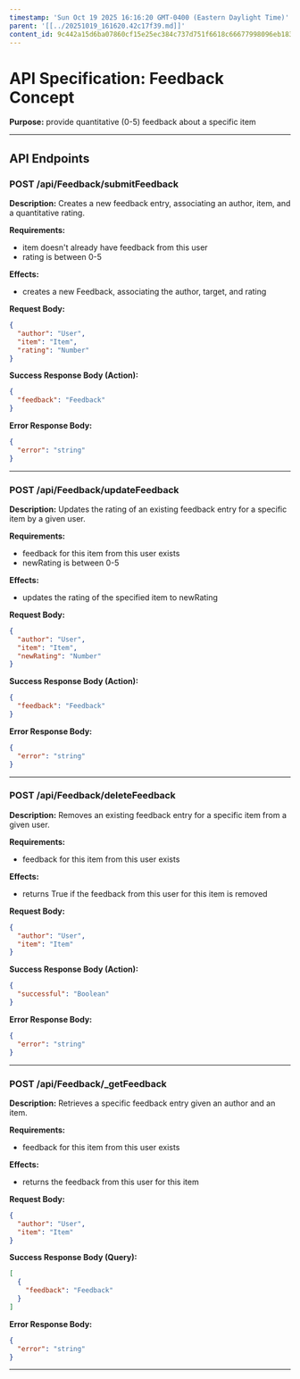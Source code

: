```yaml
---
timestamp: 'Sun Oct 19 2025 16:16:20 GMT-0400 (Eastern Daylight Time)'
parent: '[[../20251019_161620.42c17f39.md]]'
content_id: 9c442a15d6ba07860cf15e25ec384c737d751f6618c66677998096eb183d51f8
---
```


# API Specification: Feedback Concept

**Purpose:** provide quantitative (0-5) feedback about a specific item

***

## API Endpoints

### POST /api/Feedback/submitFeedback

**Description:** Creates a new feedback entry, associating an author, item, and a quantitative rating.

**Requirements:**

* item doesn't already have feedback from this user
* rating is between 0-5

**Effects:**

* creates a new Feedback, associating the author, target, and rating

**Request Body:**

```json
{
  "author": "User",
  "item": "Item",
  "rating": "Number"
}
```

**Success Response Body (Action):**

```json
{
  "feedback": "Feedback"
}
```

**Error Response Body:**

```json
{
  "error": "string"
}
```

***

### POST /api/Feedback/updateFeedback

**Description:** Updates the rating of an existing feedback entry for a specific item by a given user.

**Requirements:**

* feedback for this item from this user exists
* newRating is between 0-5

**Effects:**

* updates the rating of the specified item to newRating

**Request Body:**

```json
{
  "author": "User",
  "item": "Item",
  "newRating": "Number"
}
```

**Success Response Body (Action):**

```json
{
  "feedback": "Feedback"
}
```

**Error Response Body:**

```json
{
  "error": "string"
}
```

***

### POST /api/Feedback/deleteFeedback

**Description:** Removes an existing feedback entry for a specific item from a given user.

**Requirements:**

* feedback for this item from this user exists

**Effects:**

* returns True if the feedback from this user for this item is removed

**Request Body:**

```json
{
  "author": "User",
  "item": "Item"
}
```

**Success Response Body (Action):**

```json
{
  "successful": "Boolean"
}
```

**Error Response Body:**

```json
{
  "error": "string"
}
```

***

### POST /api/Feedback/\_getFeedback

**Description:** Retrieves a specific feedback entry given an author and an item.

**Requirements:**

* feedback for this item from this user exists

**Effects:**

* returns the feedback from this user for this item

**Request Body:**

```json
{
  "author": "User",
  "item": "Item"
}
```

**Success Response Body (Query):**

```json
[
  {
    "feedback": "Feedback"
  }
]
```

**Error Response Body:**

```json
{
  "error": "string"
}
```

***
